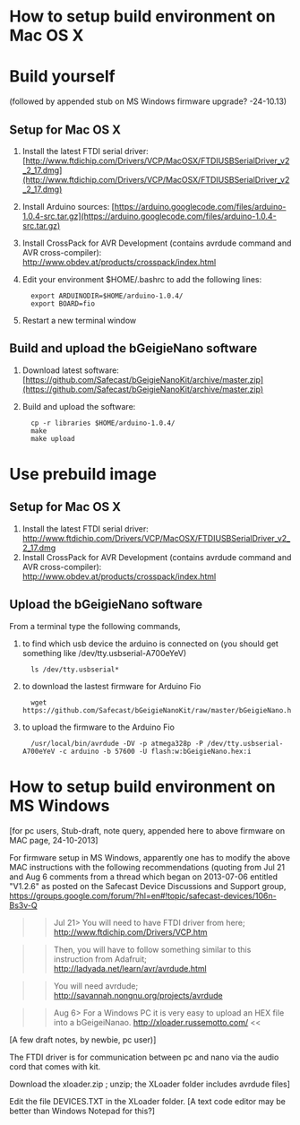 # How to setup build environment on Mac OS X
# Build yourself
 (followed by appended stub on MS Windows firmware upgrade? -24-10.13)
## Setup for Mac OS X

1. Install the latest FTDI serial driver: [http://www.ftdichip.com/Drivers/VCP/MacOSX/FTDIUSBSerialDriver_v2_2_17.dmg](http://www.ftdichip.com/Drivers/VCP/MacOSX/FTDIUSBSerialDriver_v2_2_17.dmg)
1. Install Arduino sources: [https://arduino.googlecode.com/files/arduino-1.0.4-src.tar.gz](https://arduino.googlecode.com/files/arduino-1.0.4-src.tar.gz)
1. Install CrossPack for AVR Development (contains avrdude command and AVR cross-compiler): http://www.obdev.at/products/crosspack/index.html
1. Edit your environment $HOME/.bashrc to add the following lines:

         export ARDUINODIR=$HOME/arduino-1.0.4/
         export BOARD=fio

1. Restart a new terminal window

## Build and upload the bGeigieNano software

1. Download latest software: [https://github.com/Safecast/bGeigieNanoKit/archive/master.zip](https://github.com/Safecast/bGeigieNanoKit/archive/master.zip)
1. Build and upload the software:

         cp -r libraries $HOME/arduino-1.0.4/
         make
         make upload

# Use prebuild image

## Setup for Mac OS X

1. Install the latest FTDI serial driver: http://www.ftdichip.com/Drivers/VCP/MacOSX/FTDIUSBSerialDriver_v2_2_17.dmg
1. Install CrossPack for AVR Development (contains avrdude command and AVR cross-compiler): http://www.obdev.at/products/crosspack/index.html

## Upload the bGeigieNano software

From a terminal type the following commands, 

1. to find which usb device the arduino is connected on (you should get something like /dev/tty.usbserial-A700eYeV)

         ls /dev/tty.usbserial*

1. to download the lastest firmware for Arduino Fio

         wget https://github.com/Safecast/bGeigieNanoKit/raw/master/bGeigieNano.hex

1. to upload the firmware to the Arduino Fio

         /usr/local/bin/avrdude -DV -p atmega328p -P /dev/tty.usbserial-A700eYeV -c arduino -b 57600 -U flash:w:bGeigieNano.hex:i




# How to setup build environment on MS Windows
[for pc users, Stub-draft, note query, appended here to above firmware on MAC page, 24-10-2013]

For firmware setup in MS Windows, apparently one has to modify the above MAC instructions with the following recommendations (quoting from Jul 21 and Aug 6 comments from a thread which began on 2013-07-06 entitled "V1.2.6" as posted on the Safecast Device Discussions and Support group,   https://groups.google.com/forum/?hl=en#!topic/safecast-devices/106n-Bs3v-Q

>>Jul 21> You will need to have FTDI driver from here;
http://www.ftdichip.com/Drivers/VCP.htm

>>Then, you will have to follow something similar to this instruction from Adafruit;
http://ladyada.net/learn/avr/avrdude.html

>>You will need avrdude;
http://savannah.nongnu.org/projects/avrdude

>>Aug 6> For a Windows PC it is very easy to upload an HEX file into a bGeigeiNanao.
http://xloader.russemotto.com/
<<


[A few draft notes, by newbie, pc user)]

The FTDI driver is for communication between pc and nano via the audio cord that comes with kit.

Download the xloader.zip ; unzip; the XLoader folder includes avrdude files]

Edit the file DEVICES.TXT in the XLoader folder. [A text code editor may be better than Windows Notepad for this?] 
